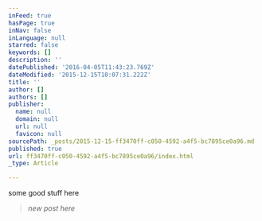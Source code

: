 ```yaml
---
inFeed: true
hasPage: true
inNav: false
inLanguage: null
starred: false
keywords: []
description: ''
datePublished: '2016-04-05T11:43:23.769Z'
dateModified: '2015-12-15T10:07:31.222Z'
title: ''
author: []
authors: []
publisher:
  name: null
  domain: null
  url: null
  favicon: null
sourcePath: _posts/2015-12-15-ff3470ff-c050-4592-a4f5-bc7895ce0a96.md
published: true
url: ff3470ff-c050-4592-a4f5-bc7895ce0a96/index.html
_type: Article

---
```

some good stuff here

> _new post here_